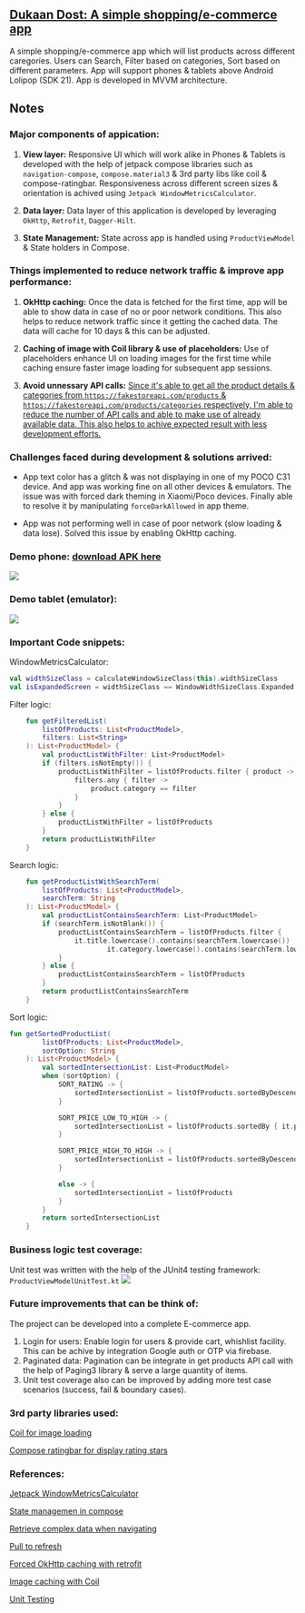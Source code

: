 ## [Dukaan Dost: A simple shopping/e-commerce app](https://drive.google.com/file/d/1lzTGRhr5rM8cwTqY0STvRlUtXeJPKFOd/view?usp=sharing "Link to release APK")
A simple shopping/e-commerce app which will list products across different caregories. Users can Search, Filter based on categories, Sort based on different parameters.
App will support phones & tablets above Android Lolipop (SDK 21). App is developed in MVVM architecture.

Notes
--
### Major components of appication:
1. <b>View layer:</b> Responsive UI which will work alike in Phones & Tablets is developed with the help of jetpack compose libraries such as `navigation-compose`, `compose.material3` & 3rd party libs like coil & compose-ratingbar. Responsiveness across different screen sizes & orientation is achived using `Jetpack WindowMetricsCalculator`.

2. <b>Data layer:</b> Data layer of this application is developed by leveraging `OkHttp`, `Retrofit`, `Dagger-Hilt`.

3. <b>State Management:</b> State across app is handled using `ProductViewModel` & State holders in Compose.

### Things implemented to reduce network traffic & improve app performance:
1. <b>OkHttp caching:</b> Once the data is fetched for the first time, app will be able to show data in case of no or poor network conditions. This also helps to reduce network traffic since it getting the cached data. The data will cache for 10 days & this can be adjusted.

2. <b>Caching of image with Coil library & use of placeholders:</b> Use of placeholders enhance UI on loading images for the first time while caching ensure faster image loading for subsequent app sessions.

3. <b>Avoid unnessary API calls:</b> <ins>Since it's able to get all the product details & categories from `https://fakestoreapi.com/products` & `https://fakestoreapi.com/products/categories` respectively, I'm able to reduce the number of API calls and able to make use of already available data. This also helps to achive expected result with less development efforts.</ins>

### Challenges faced during development & solutions arrived:
- App text color has a glitch & was not displaying in one of my POCO C31 device. And app was working fine on all other devices & emulators. The issue was with forced dark theming in Xiaomi/Poco devices. Finally able to resolve it by manipulating `forceDarkAllowed` in app theme.

- App was not performing well in case of poor network (slow loading & data lose). Solved this issue by enabling OkHttp caching.
### Demo phone: [download APK here](https://drive.google.com/file/d/1lzTGRhr5rM8cwTqY0STvRlUtXeJPKFOd/view?usp=sharing "Link to release APK")
![](https://github.com/Jithin-Jude/DukaanDost/blob/0d8ce17989202fae49c2b4d561ec990543216b8d/sample_images/dukaan_dost_phone_gif.gif)
### Demo tablet (emulator):
![](https://github.com/Jithin-Jude/DukaanDost/blob/4e7943cebcafb02742283d58985f66883da7c2ca/sample_images/dukaan_dost_tablet_gif.gif)

### Important Code snippets:
WindowMetricsCalculator:
```kt
val widthSizeClass = calculateWindowSizeClass(this).widthSizeClass
val isExpandedScreen = widthSizeClass == WindowWidthSizeClass.Expanded
```

Filter logic:
```kt
    fun getFilteredList(
        listOfProducts: List<ProductModel>,
        filters: List<String>
    ): List<ProductModel> {
        val productListWithFilter: List<ProductModel>
        if (filters.isNotEmpty()) {
            productListWithFilter = listOfProducts.filter { product ->
                filters.any { filter ->
                    product.category == filter
                }
            }
        } else {
            productListWithFilter = listOfProducts
        }
        return productListWithFilter
    }
```

Search logic:
```kt
    fun getProductListWithSearchTerm(
        listOfProducts: List<ProductModel>,
        searchTerm: String
    ): List<ProductModel> {
        val productListContainsSearchTerm: List<ProductModel>
        if (searchTerm.isNotBlank()) {
            productListContainsSearchTerm = listOfProducts.filter {
                it.title.lowercase().contains(searchTerm.lowercase()) ||
                        it.category.lowercase().contains(searchTerm.lowercase())
            }
        } else {
            productListContainsSearchTerm = listOfProducts
        }
        return productListContainsSearchTerm
    }
```

Sort logic:
```kt
fun getSortedProductList(
        listOfProducts: List<ProductModel>,
        sortOption: String
    ): List<ProductModel> {
        val sortedIntersectionList: List<ProductModel>
        when (sortOption) {
            SORT_RATING -> {
                sortedIntersectionList = listOfProducts.sortedByDescending { it.rating.rate }
            }

            SORT_PRICE_LOW_TO_HIGH -> {
                sortedIntersectionList = listOfProducts.sortedBy { it.price }
            }

            SORT_PRICE_HIGH_TO_HIGH -> {
                sortedIntersectionList = listOfProducts.sortedByDescending { it.price }
            }

            else -> {
                sortedIntersectionList = listOfProducts
            }
        }
        return sortedIntersectionList
    }
```
### Business logic test coverage:
Unit test was written with the help of the JUnit4 testing framework: `ProductViewModelUnitTest.kt`
![](https://github.com/Jithin-Jude/DukaanDost/blob/f5c6b3aecfb88e7c087e2db689f6e52320ec25d7/sample_images/test_coverage.png)

### Future improvements that can be think of:
The project can be developed into a complete E-commerce app.
1. Login for users: Enable login for users & provide cart, whishlist facility. This can be achive by integration Google auth or OTP via firebase.
2. Paginated data: Pagination can be integrate in get products API call with the help of Paging3 library & serve a large quantity of items.
3. Unit test coverage also can be improved by adding more test case scenarios (success, fail & boundary cases).

### 3rd party libraries used:
[Coil for image loading](https://coil-kt.github.io/coil/)

[Compose ratingbar for display rating stars](https://github.com/a914-gowtham/compose-ratingbar)

### References:
[Jetpack WindowMetricsCalculator](https://medium.com/androiddevelopers/jetnews-for-every-screen-4d8e7927752)

[State managemen in compose](https://developer.android.com/develop/ui/compose/state#managing-state)

[Retrieve complex data when navigating](https://developer.android.com/develop/ui/compose/navigation#retrieving-complex-data)

[Pull to refresh](https://developer.android.com/reference/kotlin/androidx/compose/material3/pulltorefresh/package-summary#PullToRefreshContainer(androidx.compose.material3.pulltorefresh.PullToRefreshState,androidx.compose.ui.Modifier,kotlin.Function1,androidx.compose.ui.graphics.Shape,androidx.compose.ui.graphics.Color,androidx.compose.ui.graphics.Color))

[Forced OkHttp caching with retrofit](https://amitshekhar.me/blog/caching-with-okhttp-interceptor-and-retrofit#:~:text=can%20create%20a-,ForceCacheInterceptor,-in%20addition%20to)

[Image caching with Coil](https://medium.com/@kamal.lakhani56/coil-image-caching-jetpack-compose-354221918d70)

[Unit Testing](https://developer.android.com/codelabs/basic-android-kotlin-compose-test-viewmodel#3)
